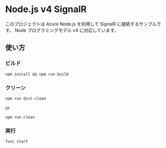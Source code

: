 # Node.js v4 SignalR

このプロジェクトは Azure Node.js を利用して SignalR に接続するサンプルです。
Node プログラミングモデル v4 に対応しています。

## 使い方

### ビルド

```shell
npm install && npm run build
```

### クリーン

```shell
npm run dist-clean
```

or 

```shell
npm run clean
```

### 実行

```shell
func start
```
